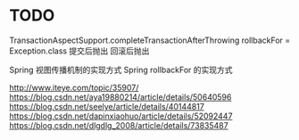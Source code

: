 # TODO

TransactionAspectSupport.completeTransactionAfterThrowing
    rollbackFor = Exception.class
    提交后抛出
    回滚后抛出

Spring 视图传播机制的实现方式
Spring rollbackFor 的实现方式

http://www.iteye.com/topic/35907/
https://blog.csdn.net/aya19880214/article/details/50640596
https://blog.csdn.net/seelye/article/details/40144817
https://blog.csdn.net/dapinxiaohuo/article/details/52092447
https://blog.csdn.net/dlgdlg_2008/article/details/73835487